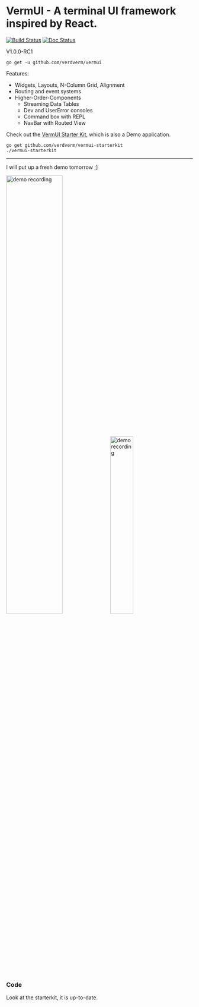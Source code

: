 # VermUI - A terminal UI framework inspired by React.

[![Build Status](https://travis-ci.org/verdverm/vermui.svg?branch=master)](https://travis-ci.org/verdverm/vermui)
[![Doc Status](https://godoc.org/github.com/verdverm/vermui?status.png)](https://godoc.org/github.com/verdverm/vermui)

V1.0.0-RC1

```
go get -u github.com/verdverm/vermui
```

Features:

- Widgets, Layouts, N-Column Grid, Alignment
- Routing and event systems
- Higher-Order-Components
  - Streaming Data Tables
  - Dev and UserError consoles
  - Command box with REPL
  - NavBar with Routed View


Check out the [VermUI Starter Kit](https://github.com/verdverm/vermui-starterkit), which is also a Demo application.

```
go get github.com/verdverm/vermui-starterkit
./vermui-starterkit
```

---

I will put up a fresh demo tomorrow ;]

<a href="https://asciinema.org/a/158389?theme=solarized-dark"><img src="https://asciinema.org/a/158389.png" alt="demo recording" width="55%" /></a>
<span width="4%"> </span>
<a href="https://asciinema.org/a/158390?theme=solarized-dark"><img src="https://asciinema.org/a/158390.png" alt="demo recording" width="35%" /></a>

### Code

Look at the starterkit, it is up-to-date.


